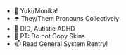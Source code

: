- 🌷 Yuki/Monika!
- ☂️ They/Them Pronouns Collectively
- 🌱 DID, Autistic ADHD
- 🎀 PT: Do not Copy Skins
- 📫 Read General System Rentry!

<!---
Yuki0na/Yuki0na is a ✨ special ✨ repository because its `README.md` (this file) appears on your GitHub profile.
You can click the Preview link to take a look at your changes.
--->
